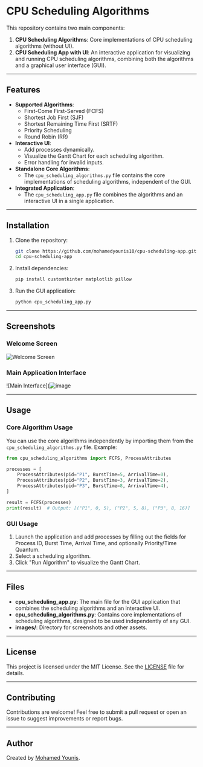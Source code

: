 # CPU Scheduling Algorithms

This repository contains two main components:

1. **CPU Scheduling Algorithms**: Core implementations of CPU scheduling algorithms (without UI).
2. **CPU Scheduling App with UI**: An interactive application for visualizing and running CPU scheduling algorithms, combining both the algorithms and a graphical user interface (GUI).

---

## Features

- **Supported Algorithms**:
  - First-Come First-Served (FCFS)
  - Shortest Job First (SJF)
  - Shortest Remaining Time First (SRTF)
  - Priority Scheduling
  - Round Robin (RR)
- **Interactive UI**:
  - Add processes dynamically.
  - Visualize the Gantt Chart for each scheduling algorithm.
  - Error handling for invalid inputs.
- **Standalone Core Algorithms**:
  - The `cpu_scheduling_algorithms.py` file contains the core implementations of scheduling algorithms, independent of the GUI.
- **Integrated Application**:
  - The `cpu_scheduling_app.py` file combines the algorithms and an interactive UI in a single application.

---

## Installation

1. Clone the repository:
   ```bash
   git clone https://github.com/mohamedyounis10/cpu-scheduling-app.git
   cd cpu-scheduling-app
   ```
2. Install dependencies:
   ```bash
   pip install customtkinter matplotlib pillow
   ```
3. Run the GUI application:
   ```bash
   python cpu_scheduling_app.py
   ```

---

## Screenshots

### Welcome Screen

![Welcome Screen](![image](https://github.com/user-attachments/assets/01b651a5-4cf6-4076-84b0-156fe35722d5)
)

### Main Application Interface

![Main Interface](![image](https://github.com/user-attachments/assets/cf45781d-6743-4c2e-9c6e-01592a5fff35)


---

## Usage

### **Core Algorithm Usage**

You can use the core algorithms independently by importing them from the `cpu_scheduling_algorithms.py` file. Example:

```python
from cpu_scheduling_algorithms import FCFS, ProcessAttributes

processes = [
    ProcessAttributes(pid="P1", BurstTime=5, ArrivalTime=0),
    ProcessAttributes(pid="P2", BurstTime=3, ArrivalTime=2),
    ProcessAttributes(pid="P3", BurstTime=8, ArrivalTime=4),
]

result = FCFS(processes)
print(result)  # Output: [("P1", 0, 5), ("P2", 5, 8), ("P3", 8, 16)]
```

### **GUI Usage**

1. Launch the application and add processes by filling out the fields for Process ID, Burst Time, Arrival Time, and optionally Priority/Time Quantum.
2. Select a scheduling algorithm.
3. Click "Run Algorithm" to visualize the Gantt Chart.

---

## Files

- **cpu\_scheduling\_app.py**: The main file for the GUI application that combines the scheduling algorithms and an interactive UI.
- **cpu\_scheduling\_algorithms.py**: Contains core implementations of scheduling algorithms, designed to be used independently of any GUI.
- **images/**: Directory for screenshots and other assets.

---

## License

This project is licensed under the MIT License. See the [LICENSE](LICENSE) file for details.

---

## Contributing

Contributions are welcome! Feel free to submit a pull request or open an issue to suggest improvements or report bugs.

---

## Author

Created by [Mohamed Younis](https://github.com/mohamedyounis10).

